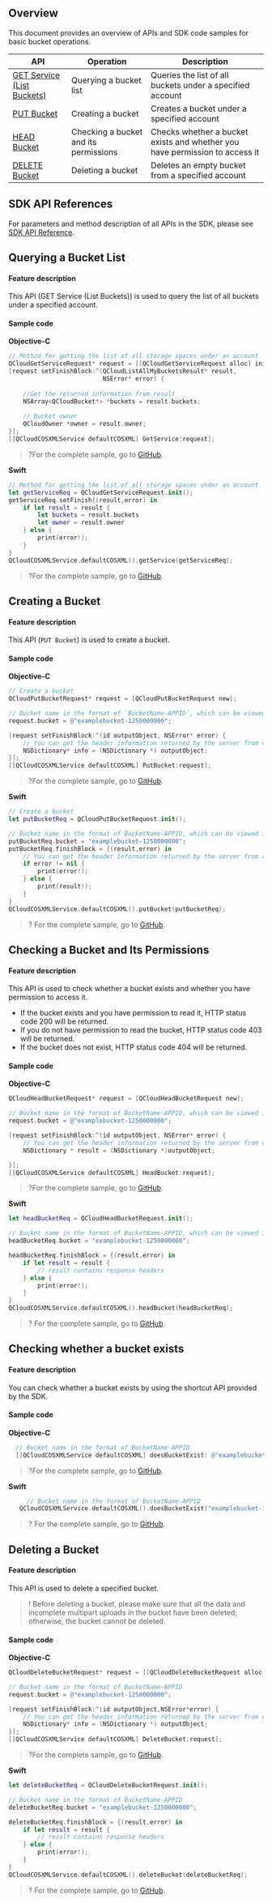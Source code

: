 ## Overview

This document provides an overview of APIs and SDK code samples for basic bucket operations.


| API | Operation |  Description |
| ------------------------------------------------------------ | ------------------ | ---------------------------------- |
| [GET Service (List Buckets)](https://intl.cloud.tencent.com/document/product/436/8291) | Querying a bucket list | Queries the list of all buckets under a specified account |
| [PUT Bucket](https://intl.cloud.tencent.com/document/product/436/7738) | Creating a bucket | Creates a bucket under a specified account |
| [HEAD Bucket](https://intl.cloud.tencent.com/document/product/436/7735) | Checking a bucket and its permissions | Checks whether a bucket exists and whether you have permission to access it |
| [DELETE Bucket](https://intl.cloud.tencent.com/document/product/436/7732) | Deleting a bucket | Deletes an empty bucket from a specified account |

## SDK API References

For parameters and method description of all APIs in the SDK, please see [SDK API Reference](https://cos-ios-sdk-doc-1253960454.file.myqcloud.com/).

## Querying a Bucket List

#### Feature description

This API (GET Service (List Buckets)) is used to query the list of all buckets under a specified account.

#### Sample code
**Objective-C**

[//]: # (.cssg-snippet-get-service)
```objective-c
// Method for getting the list of all storage spaces under an account
QCloudGetServiceRequest* request = [[QCloudGetServiceRequest alloc] init];
[request setFinishBlock:^(QCloudListAllMyBucketsResult* result,
                          NSError* error) {
    
    //Get the returned information from result
    NSArray<QCloudBucket*> *buckets = result.buckets;
    
    // Bucket owner
    QCloudOwner *owner = result.owner;
}];
[[QCloudCOSXMLService defaultCOSXML] GetService:request];
```

>?For the complete sample, go to [GitHub](https://github.com/tencentyun/cos-snippets/tree/master/iOS/Objc/Examples/cases/GetService.m).

**Swift**

[//]: # (.cssg-snippet-get-service)
```swift
// Method for getting the list of all storage spaces under an account
let getServiceReq = QCloudGetServiceRequest.init();
getServiceReq.setFinish{(result,error) in
    if let result = result {
        let buckets = result.buckets
        let owner = result.owner
    } else {
        print(error!);
    }
}
QCloudCOSXMLService.defaultCOSXML().getService(getServiceReq);
```

>?For the complete sample, go to [GitHub](https://github.com/tencentyun/cos-snippets/tree/master/iOS/Swift/Examples/cases/GetService.swift).

## Creating a Bucket

#### Feature description

This API (`PUT Bucket`) is used to create a bucket.

#### Sample code
**Objective-C**

[//]: # (.cssg-snippet-put-bucket)
```objective-c
// Create a bucket
QCloudPutBucketRequest* request = [QCloudPutBucketRequest new];

// Bucket name in the format of `BucketName-APPID`, which can be viewed in the COS console at https://console.cloud.tencent.com/cos5/bucket.
request.bucket = @"examplebucket-1250000000";

[request setFinishBlock:^(id outputObject, NSError* error) {
    // You can get the header information returned by the server from outputObject
    NSDictionary* info = (NSDictionary *) outputObject;
}];
[[QCloudCOSXMLService defaultCOSXML] PutBucket:request];
```

>?For the complete sample, go to [GitHub](https://github.com/tencentyun/cos-snippets/tree/master/iOS/Objc/Examples/cases/PutBucket.m).

**Swift**

[//]: # (.cssg-snippet-put-bucket)
```swift
// Create a bucket
let putBucketReq = QCloudPutBucketRequest.init();

// Bucket name in the format of BucketName-APPID, which can be viewed in the COS console at https://console.cloud.tencent.com/cos5/bucket.
putBucketReq.bucket = "examplebucket-1250000000";
putBucketReq.finishBlock = {(result,error) in
    // You can get the header information returned by the server from result
    if error != nil {
        print(error!);
    } else {
        print(result!);
    }
}
QCloudCOSXMLService.defaultCOSXML().putBucket(putBucketReq);
```

>? For the complete sample, go to [GitHub](https://github.com/tencentyun/cos-snippets/tree/master/iOS/Swift/Examples/cases/PutBucket.swift).

## Checking a Bucket and Its Permissions

#### Feature description

This API is used to check whether a bucket exists and whether you have permission to access it.

- If the bucket exists and you have permission to read it, HTTP status code 200 will be returned.
- If you do not have permission to read the bucket, HTTP status code 403 will be returned.
- If the bucket does not exist, HTTP status code 404 will be returned.

#### Sample code
**Objective-C**

[//]: # (.cssg-snippet-head-bucket)
```objective-c
QCloudHeadBucketRequest* request = [QCloudHeadBucketRequest new];

// Bucket name in the format of BucketName-APPID, which can be viewed in the COS console at https://console.cloud.tencent.com/cos5/bucket.
request.bucket = @"examplebucket-1250000000";

[request setFinishBlock:^(id outputObject, NSError* error) {
    // You can get the header information returned by the server from outputObject
    NSDictionary * result = (NSDictionary *)outputObject;

}];
[[QCloudCOSXMLService defaultCOSXML] HeadBucket:request];
```

>?For the complete sample, go to [GitHub](https://github.com/tencentyun/cos-snippets/tree/master/iOS/Objc/Examples/cases/HeadBucket.m).


**Swift**

[//]: # (.cssg-snippet-head-bucket)
```swift
let headBucketReq = QCloudHeadBucketRequest.init();

// Bucket name in the format of BucketName-APPID, which can be viewed in the COS console at https://console.cloud.tencent.com/cos5/bucket.
headBucketReq.bucket = "examplebucket-1250000000";

headBucketReq.finishBlock = {(result,error) in
    if let result = result {
        // result contains response headers
    } else {
        print(error!);
    }
}
QCloudCOSXMLService.defaultCOSXML().headBucket(headBucketReq);
```

>? For the complete sample, go to [GitHub](https://github.com/tencentyun/cos-snippets/tree/master/iOS/Swift/Examples/cases/HeadBucket.swift).

## Checking whether a bucket exists

#### Feature description

You can check whether a bucket exists by using the shortcut API provided by the SDK.


#### Sample code
**Objective-C**

[//]: # (.cssg-snippet-head-bucket)
```objective-c
  // Bucket name in the format of BucketName-APPID
  [[QCloudCOSXMLService defaultCOSXML] doesBucketExist: @"examplebucket-1250000000"];
```

>?For the complete sample, go to [GitHub](https://github.com/tencentyun/cos-snippets/tree/master/iOS/Objc/Examples/cases/HeadBucket.m).


**Swift**

[//]: # (.cssg-snippet-head-bucket)
```swift
     // Bucket name in the format of BucketName-APPID
   QCloudCOSXMLService.defaultCOSXML().doesBucketExist("examplebucket-1250000000");
```

>? For the complete sample, go to [GitHub](https://github.com/tencentyun/cos-snippets/tree/master/iOS/Swift/Examples/cases/HeadBucket.swift).


## Deleting a Bucket

#### Feature description

This API is used to delete a specified bucket.

>! Before deleting a bucket, please make sure that all the data and incomplete multipart uploads in the bucket have been deleted; otherwise, the bucket cannot be deleted.

#### Sample code
**Objective-C**

[//]: # (.cssg-snippet-delete-bucket)
```objective-c
QCloudDeleteBucketRequest* request = [[QCloudDeleteBucketRequest alloc ] init];

// Bucket name in the format of BucketName-APPID
request.bucket = @"examplebucket-1250000000";

[request setFinishBlock:^(id outputObject,NSError*error) {
    // You can get the header information returned by the server from outputObject
    NSDictionary* info = (NSDictionary *) outputObject;
}];
[[QCloudCOSXMLService defaultCOSXML] DeleteBucket:request];
```

>?For the complete sample, go to [GitHub](https://github.com/tencentyun/cos-snippets/tree/master/iOS/Objc/Examples/cases/DeleteBucket.m).

**Swift**

[//]: # (.cssg-snippet-delete-bucket)
```swift
let deleteBucketReq = QCloudDeleteBucketRequest.init();

// Bucket name in the format of BucketName-APPID
deleteBucketReq.bucket = "examplebucket-1250000000";

deleteBucketReq.finishBlock = {(result,error) in
    if let result = result {
        // result contains response headers
    } else {
        print(error!);
    }
}
QCloudCOSXMLService.defaultCOSXML().deleteBucket(deleteBucketReq);
```

>? For the complete sample, go to [GitHub](https://github.com/tencentyun/cos-snippets/tree/master/iOS/Swift/Examples/cases/DeleteBucket.swift).

